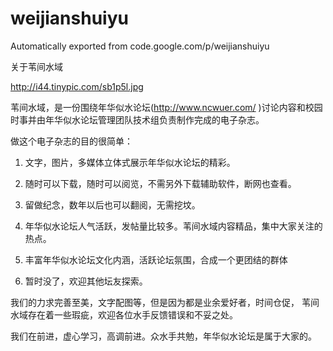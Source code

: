 # weijianshuiyu
Automatically exported from code.google.com/p/weijianshuiyu

关于苇间水域

http://i44.tinypic.com/sb1p5l.jpg

苇间水域，是一份围绕年华似水论坛(http://www.ncwuer.com/ )讨论内容和校园时事并由年华似水论坛管理团队技术组负责制作完成的电子杂志。

做这个电子杂志的目的很简单：

1. 文字，图片，多媒体立体式展示年华似水论坛的精彩。

2. 随时可以下载，随时可以阅览，不需另外下载辅助软件，断网也查看。

3. 留做纪念，数年以后也可以翻阅，无需挖坟。

4. 年华似水论坛人气活跃，发帖量比较多。苇间水域内容精品，集中大家关注的热点。

5. 丰富年华似水论坛文化内涵，活跃论坛氛围，合成一个更团结的群体

6. 暂时没了，欢迎其他坛友探索。

我们的力求完善至美，文字配图等，但是因为都是业余爱好者，时间仓促， 苇间水域存在着一些瑕疵，欢迎各位水手反馈错误和不妥之处。

我们在前进，虚心学习，高调前进。众水手共勉，年华似水论坛是属于大家的。
